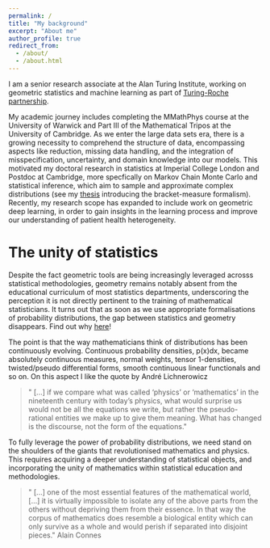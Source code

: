 ```yaml
---
permalink: /
title: "My background"
excerpt: "About me"
author_profile: true
redirect_from: 
  - /about/
  - /about.html
---
```



I am a senior research associate at the Alan Turing Institute, working on geometric statistics and machine learning as part of [Turing-Roche partnership](https://www.turing.ac.uk/research/research-projects/alan-turing-institute-roche-strategic-partnership).

My academic journey includes completing the MMathPhys course at the University of Warwick and Part III of the Mathematical Tripos at the University of Cambridge.
As we enter the large data sets era, there is a growing necessity to comprehend the structure of data, encompassing aspects like reduction, missing data handling, and the integration of misspecification, uncertainty, and domain knowledge into our models. 
This motivated my doctoral research in statistics at Imperial College London and Postdoc at Cambridge, more specfically on Markov Chain Monte Carlo and statistical inference, which aim to sample and approximate complex distributions (see my [thesis](https://spiral.imperial.ac.uk/bitstream/10044/1/84749/1/Barp-A-A-2020-PhD-Thesis.pdf) introducing the bracket-measure formalism).
Recently, my research scope has expanded to include work on geometric deep learning, in order to gain insights in the learning process and improve our understanding of patient health heterogeneity.




The unity of statistics
======

Despite the fact geometric tools are being increasingly leveraged acrosss statistical methodologies,
geometry remains notably absent from the educational curriculum of most statistics departments,
underscoring the perception it is not directly pertinent to the training of mathematical statisticians.
It turns out that as soon as we use appropriate formalisations of probability distributions, the gap between statistics and geometry disappears. 
Find out why [here](https://drive.google.com/file/d/1OSgegqVHNjGN3XQElhmzm-D4UecBHveu/view?usp=sharing)!

The point is that the way mathematicians think of distributions has been continuously evolving. Continuous probability densities, p(x)dx, became absolutely continuous measures, normal weights, tensor 1-densities, twisted/pseudo differential forms, smooth continuous linear functionals and so on.
On this aspect I like the quote by André Lichnerowicz

<blockquote>
    <p> " [...] if we compare what was called
‘physics’ or ‘mathematics’ in the nineteenth century
with today’s physics, what would surprise us would
not be all the equations we write, but rather the
pseudo-rational entities we make up to give them
meaning. What has changed is the discourse, not
the form of the equations."
    </p>
  </blockquote>

To fully leverage the power of probability distributions, we need stand on the shoulders of the giants that revolutionised mathematics and physics. This requires acquiring a deeper understanding of statistical objects, and incorporating the unity of mathematics within statistical education and methodologies.

<blockquote>
    <p> " [...] one of the most essential features of the mathematical world, [...] it is virtually impossible to isolate any of the above
parts from the others without depriving them from their essence. In that way the
corpus of mathematics does resemble a biological entity which can only survive as
a whole and would perish if separated into disjoint pieces." Alain Connes
    </p>
  </blockquote>

